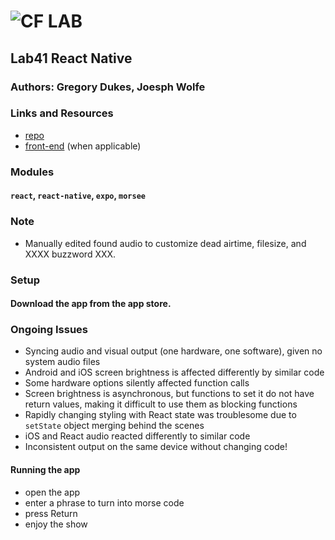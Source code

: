 ![CF](http://i.imgur.com/7v5ASc8.png) LAB
=================================================

## Lab41 React Native

### Authors: Gregory Dukes, Joesph Wolfe

### Links and Resources
* [repo](https://github.com/charmedsatyr-401-advanced-javascript/lab-41)
* [front-end](http://xyz.com) (when applicable)


### Modules
#### `react`, `react-native`, `expo`, `morsee`

### Note 
* Manually edited found audio to customize dead airtime, filesize, and XXXX buzzword XXX.

### Setup
#### Download the app from the app store.

### Ongoing Issues
* Syncing audio and visual output (one hardware, one software), given no system audio files
* Android and iOS screen brightness is affected differently by similar code
* Some hardware options silently affected function calls
* Screen brightness is asynchronous, but functions to set it do not have return values, making it difficult to use them as blocking functions
* Rapidly changing styling with React state was troublesome due to `setState` object merging behind the scenes
* iOS and React audio reacted differently to similar code
* Inconsistent output on the same device without changing code!

#### Running the app
* open the app
* enter a phrase to turn into morse code
* press Return
* enjoy the show

